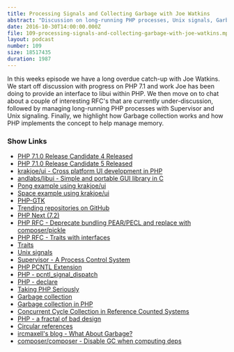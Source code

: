 ```yaml
---
title: Processing Signals and Collecting Garbage with Joe Watkins
abstract: "Discussion on long-running PHP processes, Unix signals, Garbage collection and PHP UI development"
date: 2016-10-30T14:00:00.000Z
file: 109-processing-signals-and-collecting-garbage-with-joe-watkins.mp3
layout: podcast
number: 109
size: 18517435
duration: 1987
---
```


In this weeks episode we have a long overdue catch-up with Joe Watkins.
We start off discussion with progress on PHP 7.1 and work Joe has been doing to provide an interface to libui within PHP.
We then move on to chat about a couple of interesting RFC's that are currently under-discussion, followed by managing long-running PHP processes with Supervisor and Unix signaling.
Finally, we highlight how Garbage collection works and how PHP implements the concept to help manage memory.

### Show Links

- [PHP 7.1.0 Release Candidate 4 Released](http://php.net/archive/2016.php#id2016-10-19-1)
- [PHP 7.1.0 Release Candidate 5 Released](http://php.net/archive/2016.php#id2016-10-27-1)
- [krakjoe/ui - Cross platform UI development in PHP](https://github.com/krakjoe/ui)
- [andlabs/libui - Simple and portable GUI library in C](https://github.com/andlabs/libui)
- [Pong example using krakjoe/ui](https://twitter.com/krakjoe/status/790719896711725056)
- [Space example using krakjoe/ui](https://twitter.com/krakjoe/status/790235457284087808)
- [PHP-GTK](http://gtk.php.net/)
- [Trending repositories on GitHub](https://github.com/trending)
- [PHP Next (7.2)](https://wiki.php.net/rfc#php_next_72)
- [PHP RFC - Deprecate bundling PEAR/PECL and replace with composer/pickle](https://wiki.php.net/rfc/deprecate-pear-include-composer)
- [PHP RFC - Traits with interfaces](https://wiki.php.net/rfc/traits-with-interfaces)
- [Traits](https://en.wikipedia.org/wiki/Trait_(computer_programming))
- [Unix signals](https://en.wikipedia.org/wiki/Unix_signal)
- [Supervisor - A Process Control System](http://supervisord.org/)
- [PHP PCNTL Extension](http://php.net/manual/en/book.pcntl.php)
- [PHP - pcntl_signal_dispatch](http://php.net/manual/en/function.pcntl-signal-dispatch.php)
- [PHP - declare](http://php.net/manual/en/control-structures.declare.php#control-structures.declare.ticks)
- [Taking PHP Seriously](https://slack.engineering/taking-php-seriously-cf7a60065329?gi=c1d4e24358ec)
- [Garbage collection](https://en.wikipedia.org/wiki/Garbage_collection_(computer_science))
- [Garbage collection in PHP](http://php.net/manual/en/features.gc.php)
- [Concurrent Cycle Collection in Reference Counted Systems](http://researcher.watson.ibm.com/researcher/files/us-bacon/Bacon01Concurrent.pdf)
- [PHP - a fractal of bad design](https://eev.ee/blog/2012/04/09/php-a-fractal-of-bad-design/)
- [Circular references](https://en.wikipedia.org/wiki/Circular_reference)
- [ircmaxell's blog - What About Garbage?](http://blog.ircmaxell.com/2014/12/what-about-garbage.html)
- [composer/composer - Disable GC when computing deps](https://github.com/composer/composer/commit/ac676f47f7bbc619678a29deae097b6b0710b799)
